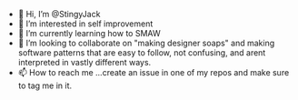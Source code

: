 - 👋 Hi, I’m @StingyJack
- 👀 I’m interested in self improvement
- 🌱 I’m currently learning how to SMAW
- 💞️ I’m looking to collaborate on "making designer soaps" and making software patterns that are easy to follow, not confusing, and arent interpreted in vastly different ways.
- 📫 How to reach me ...create an issue in one of my repos and make sure to tag me in it.

<!---
StingyJack/StingyJack is a ✨ special ✨ repository because its `README.md` (this file) appears on your GitHub profile.
You can click the Preview link to take a look at your changes.
--->
